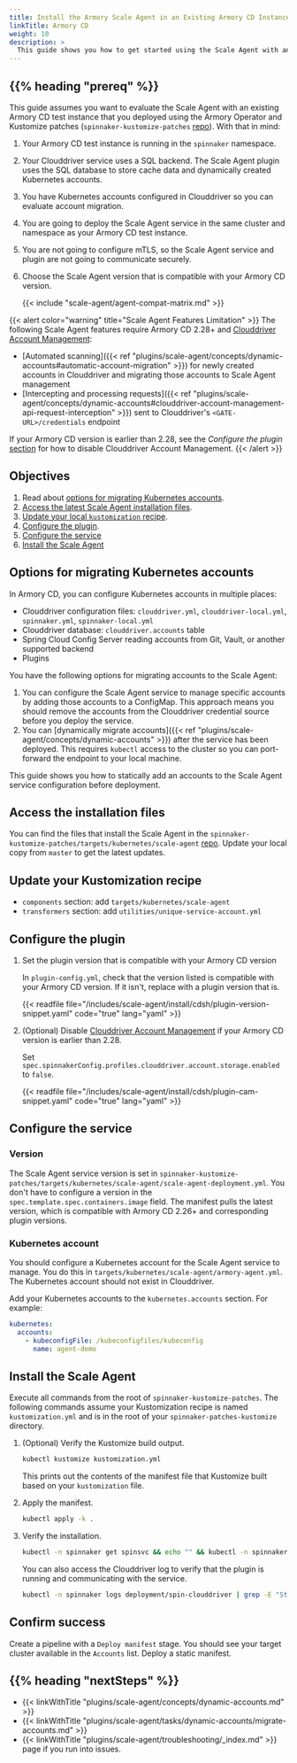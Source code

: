 ```yaml
---
title: Install the Armory Scale Agent in an Existing Armory CD Instance
linkTitle: Armory CD
weight: 10
description: >
  This guide shows you how to get started using the Scale Agent with an existing Armory Continuous Deployment instance managed by the Armory Operator. Configure the plugin and service in your Kustomize files and use `kubectl` to deploy the Scale Agent components.
---
```


## {{% heading "prereq" %}}

This guide assumes you want to evaluate the Scale Agent with an existing Armory CD test instance that you deployed using the Armory Operator and Kustomize patches (`spinnaker-kustomize-patches` [repo](https://github.com/armory/spinnaker-kustomize-patches)). With that in mind:

1. Your Armory CD test instance is running in the `spinnaker` namespace.
1. Your Clouddriver service uses a SQL backend. The Scale Agent plugin uses the SQL database to store cache data and dynamically created Kubernetes accounts.
1. You have Kubernetes accounts configured in Clouddriver so you can evaluate account migration.
1. You are going to deploy the Scale Agent service in the same cluster and namespace as your Armory CD test instance.
1. You are not going to configure mTLS, so the Scale Agent service and plugin are not going to communicate securely.
1. Choose the Scale Agent version that is compatible with your Armory CD version.

   {{< include "scale-agent/agent-compat-matrix.md" >}}


{{< alert color="warning" title="Scale Agent Features Limitation" >}}
The following Scale Agent features require Armory CD 2.28+ and [Clouddriver Account Management](https://spinnaker.io/docs/setup/other_config/accounts/):

* [Automated scanning]({{< ref "plugins/scale-agent/concepts/dynamic-accounts#automatic-account-migration" >}}) for newly created accounts in Clouddriver and migrating those accounts to Scale Agent management
* [Intercepting and processing requests]({{< ref "plugins/scale-agent/concepts/dynamic-accounts#clouddriver-account-management-api-request-interception" >}}) sent to Clouddriver's `<GATE-URL>/credentials` endpoint

If your Armory CD version is earlier than 2.28, see the _Configure the plugin_ [section](#configure-the-plugin) for how to disable Clouddriver Account Management.
{{< /alert >}}

## Objectives

1. Read about [options for migrating Kubernetes accounts](#options-for-migrating-kubernetes-accounts).
1. [Access the latest Scale Agent installation files](#access-the-installation-files).
1. [Update your local `kustomization` recipe](#update-your-kustomization-recipe).
1. [Configure the plugin](#configure-the-plugin).
1. [Configure the service](#configure-the-service)
1. [Install the Scale Agent](#install-the-scale-agent)

## Options for migrating Kubernetes accounts

In Armory CD, you can configure Kubernetes accounts in multiple places:

* Clouddriver configuration files: `clouddriver.yml`, `clouddriver-local.yml`, `spinnaker.yml`, `spinnaker-local.yml`
* Clouddriver database: `clouddriver.accounts` table
* Spring Cloud Config Server reading accounts from Git, Vault, or another supported backend
* Plugins

You have the following options for migrating accounts to the Scale Agent:

1. You can configure the Scale Agent service to manage specific accounts by adding those accounts to a ConfigMap. This approach means you should remove the accounts from the Clouddriver credential source before you deploy the service.  
1. You can [dynamically migrate accounts]({{< ref "plugins/scale-agent/concepts/dynamic-accounts" >}}) after the service has been deployed. This requires `kubectl` access to the cluster so you can port-forward the endpoint to your local machine.

This guide shows you how to statically add an accounts to the Scale Agent service configuration before deployment.

## Access the installation files

You can find the files that install the Scale Agent in the `spinnaker-kustomize-patches/targets/kubernetes/scale-agent` [repo](https://github.com/armory/spinnaker-kustomize-patches/tree/master/targets/kubernetes/scale-agent).  Update your local copy from `master` to get the latest updates.

## Update your Kustomization recipe

* `components` section: add `targets/kubernetes/scale-agent`
* `transformers` section: add `utilities/unique-service-account.yml`

## Configure the plugin

1. Set the plugin version that is compatible with your Armory CD version

   In `plugin-config.yml`, check that the version listed is compatible with your Armory CD version. If it isn't, replace with a plugin version that is.

   {{< readfile file="/includes/scale-agent/install/cdsh/plugin-version-snippet.yaml" code="true" lang="yaml" >}}


1. (Optional) Disable [Clouddriver Account Management](https://spinnaker.io/docs/setup/other_config/accounts/) if your Armory CD version is earlier than 2.28.

   Set `spec.spinnakerConfig.profiles.clouddriver.account.storage.enabled` to `false`.

   {{< readfile file="/includes/scale-agent/install/cdsh/plugin-cam-snippet.yaml" code="true" lang="yaml" >}}


## Configure the service

### Version

The Scale Agent service version is set in `spinnaker-kustomize-patches/targets/kubernetes/scale-agent/scale-agent-deployment.yml`. You don't have to configure a version in the `spec.template.spec.containers.image` field. The manifest pulls the latest version, which is compatible with Armory CD 2.26+ and corresponding plugin versions.

### Kubernetes account

You should configure a Kubernetes account for the Scale Agent service to manage. You do this in `targets/kubernetes/scale-agent/armory-agent.yml`. The Kubernetes account should not exist in Clouddriver.

Add your Kubernetes accounts to the `kubernetes.accounts` section. For example:

```yaml
kubernetes:
  accounts:
    - kubeconfigFile: /kubeconfigfiles/kubeconfig
      name: agent-demo
```

## Install the Scale Agent

Execute all commands from the root of `spinnaker-kustomize-patches`. The following commands assume your Kustomization recipe is named `kustomization.yml` and is in the root of your `spinnaker-patches-kustomize` directory.

1. (Optional) Verify the Kustomize build output.

   ```bash
   kubectl kustomize kustomization.yml
   ```

   This prints out the contents of the manifest file that Kustomize built based on your `kustomization` file.

1. Apply the manifest.

   ```bash
   kubectl apply -k .
   ```

1. Verify the installation.

   ```bash
   kubectl -n spinnaker get spinsvc && echo "" && kubectl -n spinnaker get pods
   ```

   You can also access the Clouddriver log to verify that the plugin is running and communicating with the service.

   ```bash
   kubectl -n spinnaker logs deployment/spin-clouddriver | grep -E "Start plugin|Starting Kubesvc plugin|Registering agent with"
   ```

## Confirm success

Create a pipeline with a `Deploy manifest` stage. You should see your target cluster available in the `Accounts` list. Deploy a static manifest.

## {{% heading "nextSteps" %}}

* {{< linkWithTitle "plugins/scale-agent/concepts/dynamic-accounts.md" >}}
* {{< linkWithTitle "plugins/scale-agent/tasks/dynamic-accounts/migrate-accounts.md" >}}
* {{< linkWithTitle "plugins/scale-agent/troubleshooting/_index.md" >}} page if you run into issues.
